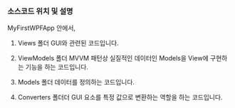 ### 소스코드 위치 및 설명

MyFirstWPFApp 안에서,

1) Views 폴더
GUI와 관련된 코드입니다. 

2) ViewModels 폴더
MVVM 패턴상 실질적인 데이터인 Models을 View에 구현하는 기능을 하는 코드입니다.

3) Models 폴더
데이터를 정의하는 코드입니다.

4) Converters 폴더더
GUI 요소를 특정 값으로 변환하는 역할을 하는 코드입니다.